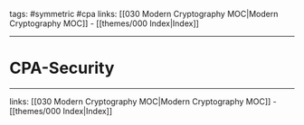 tags: #symmetric #cpa
links:  [[030 Modern Cryptography MOC|Modern Cryptography MOC]] - [[themes/000 Index|Index]]

---
# CPA-Security

---
links:  [[030 Modern Cryptography MOC|Modern Cryptography MOC]] - [[themes/000 Index|Index]]